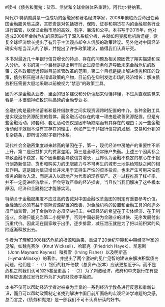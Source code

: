 \#读书《债务和魔鬼：货币、信贷和全球金融体系重建》，阿代尔·特纳著。

阿代尔·特纳勋爵是一位成功的金融家和著名经济学家，2008年他临危受命出任英国金融服务局主席，其职责是对包括银行、保险、证券和期货在内的金融服务行业进行监管，以保证金融市场的高效、有序、廉洁和公平。本书写于2015年，他对造成2008年金融危机的原因进行了深入系统分析，并就如何克服危机后遗症，恢复全球经济增长提出了有异于主流观点却令人信服的政策建议。另外他对中国经济确实有相当深入的了解，并提出了许多政策建议，值得我们认真研究。

本书对最近几十年银行信贷增长的特点、存在的问题及相关原因做了翔实描述和深入分析。本书的第一个目标是提出用于防止过度债务创造导致未来金融危机的政策：这些政策远远超越目前监管改革的范围。第二个目标是提出解决债务积压的政策，债务积压是过去错误政策的产物，目前仍在抑制发达市场的经济增长：解决债务积压需要大胆地采取以前被视为“禁忌”的政策工具。

因为不是金融从业者，里面的很多建议和分析读起来似懂非懂，不过从直观感觉来看是一本很值得细致玩味品读的金融专业书。

金融机构是最终储蓄者和最终借款者之间实现资源跨时配置的中介。各种金融工具是实现这些资源配置的载体。而金融活动存在的唯一理由是改善资源配置。但是有些金融活动，如套利、套汇活动仅仅是因市场缺陷而有其存在的理由；另一些金融活动似乎就根本没有其存在的理由，例如产生于非银行信贷的发起、交易和分销的复杂链条，即所谓的影子银行体系。

现代社会金融密集度越来越高的肇因在于，第一，现代经济中房地产的重要性不断上升。第二是日益扩大的贫富差距。第三是全球经常账户失衡。上述三个因素都会导致金融不稳定，每个因素都会导致信贷增长，业界认为金融不稳定的核心在于银行创造新信贷、货币和购买力的无限能力与不可再生的城市土地供给短缺之间的相互作用。这是因为信贷增长并未用于支持生产性的资本投资，也未产生可用来偿还债务的新收入流，而是进入以房地产为代表的现存资产。这一过程推高了杠杆率，并不一定促进经济增长，但会导致严重的经济损害。当且仅当我们解决了这些根本原因，经济和金融稳定才能够实现。

特纳关于金融密集度不应过高的告诫对中国金融改革蓝图的制定有重要参考价值。金融活动必须有益于实际资源配置的改善，对金融机构的设置和金融工具的创造必须严加监管，对于金融欺诈必须坚决打击。中国经济的希望在于实体经济、在于制造业，金融只能充当第二小提琴手。否则中国必将为金融业的过快、无序发展付出沉重代价。因此现在国家敢于出手，逐步排雷，减压泄压就是为了把以前积累的风险逐渐释放出去。

作者为了理解2008经济危机的根源和后果，重温了20世纪早期和中期经济学家的见解，如魏克赛尔（Knut Wicksell）、哈耶克（Friedrich Hayek）、凯恩斯（John Maynard Keynes）和费雪（Irving Fisher）以及明斯基（HymanMinsky）的著作。并提出了两个激进的见仁见智的建议来解决积累债务问题，他们是：
 -（1）银行的杠杆倍数（总资产/股本）应该更接近于5，而不是危机之前我们认可的25甚至更高；
 -（2）为了刺激经济，政府和中央银行在有些时候应该通过发行货币为扩大的财政赤字融资。

本书不仅可以帮助经济学者对被奉为圭臬的一系列经济学教条进行反思和重新认识，而且可以帮助政策制定者找到解决中国目前所面临的宏观经济学难题的灵感。总而言之，《债务和魔鬼》是一部我们不可不认真研读的好书。
